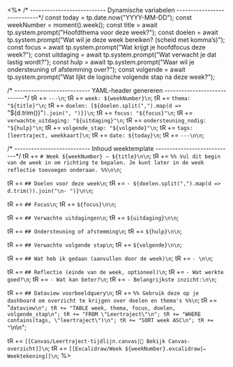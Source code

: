 <%*
/* ---------------------------
   Dynamische variabelen
----------------------------*/
const today = tp.date.now("YYYY-MM-DD");
const weekNumber = moment().week();
const title = await tp.system.prompt("Hoofdthema voor deze week?");
const doelen = await tp.system.prompt("Wat wil je deze week bereiken? (scheid met komma’s)");
const focus = await tp.system.prompt("Wat krijgt je hoofd­focus deze week?");
const uitdaging = await tp.system.prompt("Wat verwacht je dat lastig wordt?");
const hulp = await tp.system.prompt("Waar wil je ondersteuning of afstemming over?");
const volgende = await tp.system.prompt("Wat lijkt de logische volgende stap na deze week?");

/* ---------------------------
   YAML-header genereren
----------------------------*/
tR += `---\n`;
tR += `week: ${weekNumber}\n`;
tR += `thema: "${title}"\n`;
tR += `doelen: [${doelen.split(",").map(d => `"${d.trim()}"`).join(", ")}]\n`;
tR += `focus: "${focus}"\n`;
tR += `verwachte_uitdaging: "${uitdaging}"\n`;
tR += `ondersteuning_nodig: "${hulp}"\n`;
tR += `volgende_stap: "${volgende}"\n`;
tR += `tags: [leertraject, weekkaart]\n`;
tR += `date: ${today}\n`;
tR += `---\n\n`;

/* ---------------------------
   Inhoud weektemplate
----------------------------*/
tR += `# Week ${weekNumber} – ${title}\n\n`;
tR += `%% Vul dit begin van de week in om richting te bepalen.
   Je kunt later in de week reflectie toevoegen onderaan. %%\n\n`;

tR += `## Doelen voor deze week\n`;
tR += `- ${doelen.split(",").map(d => d.trim()).join("\n- ")}\n\n`;

tR += `## Focus\n`;
tR += `${focus}\n\n`;

tR += `## Verwachte uitdagingen\n`;
tR += `${uitdaging}\n\n`;

tR += `## Ondersteuning of afstemming\n`;
tR += `${hulp}\n\n`;

tR += `## Verwachte volgende stap\n`;
tR += `${volgende}\n\n`;

tR += `## Wat heb ik gedaan (aanvullen door de week)\n`;
tR += `- \n\n`;

tR += `## Reflectie (einde van de week, optioneel)\n`;
tR += `- Wat werkte goed?\n`;
tR += `- Wat kan beter?\n`;
tR += `- Belangrijkste inzicht:\n\n`;

tR += `## Dataview voorbeeldquery\n`;
tR += `%% Gebruik deze op je dashboard om overzicht te krijgen over doelen en thema's %%\n`;
tR += "```dataview\n";
tR += "TABLE week, thema, focus, doelen, volgende_stap\n";
tR += "FROM \"Leertraject\"\n";
tR += "WHERE contains(tags, \"leertraject\")\n";
tR += "SORT week ASC\n";
tR += "```\n\n";

tR += `[[Canvas/Leertraject-tijdlijn.canvas|📌 Bekijk Canvas-overzicht]]\n`;
tR += `[[Excalidraw/Week ${weekNumber}.excalidraw|✏️ Weektekening]]\n`;
%>